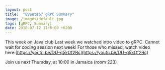```yaml
---
layout: post
title:  "Event#67 gRPC Summary"
image: /images/default.jpg
tags: [gRPC, Summary]
date: 2018-07-12 11:6:00 +0200
---
```


This week on Java club Last week we watched intro video to gRPC. Cannot wait for coding session next week! For those who missed, watch video here:[https://youtu.be/DU-q5kOf2Rc](https://youtu.be/DU-q5kOf2Rc)

Join us next Thursday, at 10:00 in Jamaica (room 223)
